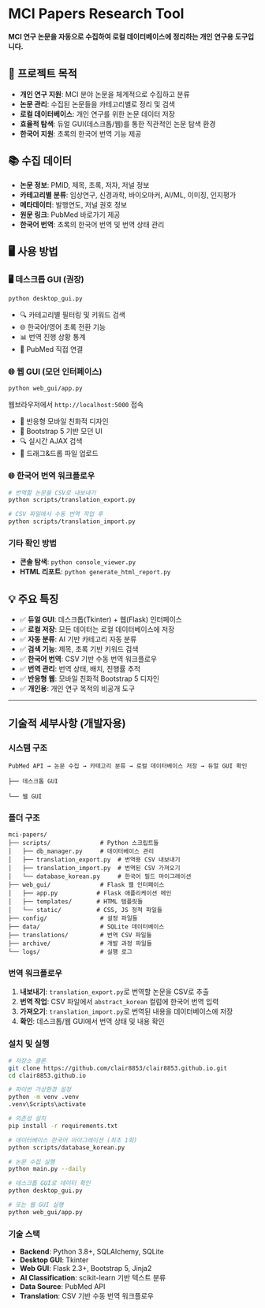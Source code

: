 # MCI Papers Research Tool

**MCI 연구 논문을 자동으로 수집하여 로컬 데이터베이스에 정리하는 개인 연구용 도구입니다.**

## 🎯 프로젝트 목적
- **개인 연구 지원**: MCI 분야 논문을 체계적으로 수집하고 분류
- **논문 관리**: 수집된 논문들을 카테고리별로 정리 및 검색
- **로컬 데이터베이스**: 개인 연구를 위한 논문 데이터 저장
- **효율적 탐색**: 듀얼 GUI(데스크톱/웹)를 통한 직관적인 논문 탐색 환경
- **한국어 지원**: 초록의 한국어 번역 기능 제공

## 📚 수집 데이터
* **논문 정보**: PMID, 제목, 초록, 저자, 저널 정보
* **카테고리별 분류**: 임상연구, 신경과학, 바이오마커, AI/ML, 이미징, 인지평가
* **메타데이터**: 발행연도, 저널 권호 정보
* **원문 링크**: PubMed 바로가기 제공
* **한국어 번역**: 초록의 한국어 번역 및 번역 상태 관리

## 🖥️ 사용 방법
### 🖥️ 데스크톱 GUI (권장)
```bash
python desktop_gui.py
```
- 🔍 카테고리별 필터링 및 키워드 검색
- 🌐 한국어/영어 초록 전환 기능
- 📊 번역 진행 상황 통계
- 🔗 PubMed 직접 연결

### 🌐 웹 GUI (모던 인터페이스)
```bash
python web_gui/app.py
```
웹브라우저에서 `http://localhost:5000` 접속
- 📱 반응형 모바일 친화적 디자인
- 🎨 Bootstrap 5 기반 모던 UI
- 🔍 실시간 AJAX 검색
- 📄 드래그&드롭 파일 업로드

### 🌐 한국어 번역 워크플로우
```bash
# 번역할 논문을 CSV로 내보내기
python scripts/translation_export.py

# CSV 파일에서 수동 번역 작업 후
python scripts/translation_import.py
```

### 기타 확인 방법
- **콘솔 탐색**: `python console_viewer.py`
- **HTML 리포트**: `python generate_html_report.py`

## 💡 주요 특징
- ✅ **듀얼 GUI**: 데스크톱(Tkinter) + 웹(Flask) 인터페이스
- ✅ **로컬 저장**: 모든 데이터는 로컬 데이터베이스에 저장
- ✅ **자동 분류**: AI 기반 카테고리 자동 분류
- ✅ **검색 기능**: 제목, 초록 기반 키워드 검색
- ✅ **한국어 번역**: CSV 기반 수동 번역 워크플로우
- ✅ **번역 관리**: 번역 상태, 배치, 진행률 추적
- ✅ **반응형 웹**: 모바일 친화적 Bootstrap 5 디자인
- ✅ **개인용**: 개인 연구 목적의 비공개 도구

---

## 기술적 세부사항 (개발자용)

### 시스템 구조
```
PubMed API → 논문 수집 → 카테고리 분류 → 로컬 데이터베이스 저장 → 듀얼 GUI 확인
                                                                           ├── 데스크톱 GUI
                                                                           └── 웹 GUI
```

### 폴더 구조
```
mci-papers/
├── scripts/              # Python 스크립트들
│   ├── db_manager.py     # 데이터베이스 관리
│   ├── translation_export.py  # 번역용 CSV 내보내기
│   ├── translation_import.py  # 번역된 CSV 가져오기
│   └── database_korean.py     # 한국어 필드 마이그레이션
├── web_gui/              # Flask 웹 인터페이스
│   ├── app.py           # Flask 애플리케이션 메인
│   ├── templates/       # HTML 템플릿들
│   └── static/          # CSS, JS 정적 파일들
├── config/               # 설정 파일들
├── data/                 # SQLite 데이터베이스
├── translations/         # 번역 CSV 파일들
├── archive/              # 개발 과정 파일들
└── logs/                 # 실행 로그
```

### 번역 워크플로우
1. **내보내기**: `translation_export.py`로 번역할 논문을 CSV로 추출
2. **번역 작업**: CSV 파일에서 `abstract_korean` 컬럼에 한국어 번역 입력
3. **가져오기**: `translation_import.py`로 번역된 내용을 데이터베이스에 저장
4. **확인**: 데스크톱/웹 GUI에서 번역 상태 및 내용 확인

### 설치 및 실행
```bash
# 저장소 클론
git clone https://github.com/clair8853/clair8853.github.io.git
cd clair8853.github.io

# 파이썬 가상환경 설정
python -m venv .venv
.venv\Scripts\activate

# 의존성 설치
pip install -r requirements.txt

# 데이터베이스 한국어 마이그레이션 (최초 1회)
python scripts/database_korean.py

# 논문 수집 실행
python main.py --daily

# 데스크톱 GUI로 데이터 확인
python desktop_gui.py

# 또는 웹 GUI 실행
python web_gui/app.py
```

### 기술 스택
- **Backend**: Python 3.8+, SQLAlchemy, SQLite
- **Desktop GUI**: Tkinter
- **Web GUI**: Flask 2.3+, Bootstrap 5, Jinja2
- **AI Classification**: scikit-learn 기반 텍스트 분류
- **Data Source**: PubMed API
- **Translation**: CSV 기반 수동 번역 워크플로우
